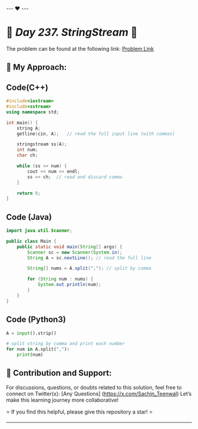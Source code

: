 --- ❤️ ---

# 🚀 _Day 237. StringStream_ 🧠


The problem can be found at the following link: [Problem Link](https://www.interviewbit.com/problems/stringstream/)

## 🎯 **My Approach:**


## Code(C++)
```cpp
#include<iostream>
#include<sstream>
using namespace std;

int main() {
    string A;
    getline(cin, A);   // read the full input line (with commas)

    stringstream ss(A);
    int num;
    char ch;

    while (ss >> num) {
        cout << num << endl;
        ss >> ch;  // read and discard comma
    }

    return 0;
}

```

## Code (Java)

```java
import java.util.Scanner;

public class Main {
    public static void main(String[] args) {
        Scanner sc = new Scanner(System.in);
        String A = sc.nextLine(); // read the full line

        String[] nums = A.split(","); // split by comma

        for (String num : nums) {
            System.out.println(num);
        }
    }
}

```

## Code (Python3)

```python
A = input().strip()

# split string by comma and print each number
for num in A.split(","):
    print(num)

```



## 🎯 **Contribution and Support:**

For discussions, questions, or doubts related to this solution, feel free to connect on Twitter(x): [Any Questions] (https://x.com/Sachin_Teenwal) Let’s make this learning journey more collaborative!

⭐ If you find this helpful, please give this repository a star! ⭐

---
